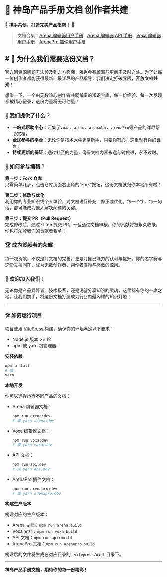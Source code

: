 # 🎉 神岛产品手册文档 创作者共建

🌟 **携手共创，打造完美产品指南！** 🌟

> 文档合集：[Arena 编辑器用户手册](https://docs.box3lab.com/arena/)，[Arena 编辑器 API 手册](https://docs.box3lab.com/api/)，[Voxa 编辑器用户手册](https://docs.box3lab.com/voxa/)，[ArenaPro 插件用户手册](https://docs.box3lab.com/arenapro/)

## # 🚀 为什么我们需要这份文档？

官方因资源问题无法顾及到方方面面，难免会有疏漏与更新不及时之处。为了让每一位创作者都能获得最新、最详尽的产品指导，我们决定打破界限，**开放文档共建**！

想象一下，一个由无数热心创作者共同编织的知识宝库，每一份经验、每一次发现都被精心记录，这份力量将无可估量！

### 🌈 我们提供了什么？

- **一站式帮助中心**：汇集了`voxa`、`arena`、`arenaApi`、`arenaPro`等产品的详尽帮助文档。
- **全民参与的平台**：无论你是技术大牛还是新手，只要你有心，这里就有你的舞台。
- **持续更新的保证**：通过社区的力量，确保文档内容永远与时俱进，永不过时。

### 📝 如何参与编辑？

**第一步：Fork 仓库**  
只需简单几步，点击仓库页面右上角的“Fork”按钮，这份文档就归你本地所有啦！

**第二步：修改与优化**  
利用你的专业知识或个人体验，对文档进行补充、修正或优化。每一个字、每一句话，都可能成为他人解决问题的关键。

**第三步：提交 PR（Pull Request）**  
完成修改后，通过 Gitee 提交 PR，一旦通过文档审核，你的贡献将被永久收录，你也将荣登我们的贡献者名单！

### 🏆 成为贡献者的荣耀

每一次贡献，不仅是对文档的完善，更是对自己能力的认可与提升。你的名字将与这份文档同在，成为无数创作者、创作者信赖与感激的源泉。

### 🎉 欢迎加入我们！

无论你是产品爱好者、技术极客，还是渴望分享知识的灵魂，这里都有你的一席之地。让我们携手，将这份文档打造成为行业内最闪耀的知识灯塔！

---

### 🛠️ 如何运行项目

项目使用 [VitePress](https://vitepress.dev/) 构建，确保你的环境满足以下要求：

- Node.js 版本 >= 18
- npm 或 yarn 包管理器

**安装依赖**

```bash
npm install
# 或
yarn
```

**本地开发**

你可以选择运行不同产品的文档：

- Arena 编辑器文档：

  ```bash
  npm run arena:dev
  # 或 yarn arena:dev
  ```

- Voxa 编辑器文档：

  ```bash
  npm run voxa:dev
  # 或 yarn voxa:dev
  ```

- API 文档：

  ```bash
  npm run api:dev
  # 或 yarn api:dev
  ```

- ArenaPro 插件文档：
  ```bash
  npm run arenapro:dev
  # 或 yarn arenapro:dev
  ```

**构建生产版本**

构建对应的生产版本：

- Arena 文档：`npm run arena:build`
- Voxa 文档：`npm run voxa:build`
- API 文档：`npm run api:build`
- ArenaPro 文档：`npm run arenapro:build`

构建后的文件将生成在对应目录的 `.vitepress/dist` 目录下。

---

**神岛产品手册文档，期待你的每一份精彩！**
